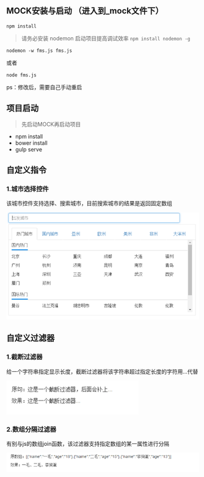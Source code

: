 ## MOCK安装与启动 （进入到_mock文件下）

    npm install

> 请务必安装 nodemon 启动项目提高调试效率 `npm install nodemon -g`


```shell
nodemon -w fms.js fms.js
```
或者

```shell
node fms.js
```
ps：修改后，需要自己手动重启

## 项目启动

> 先启动MOCK再启动项目

- npm install 
- bower install
- gulp serve


## 自定义指令
### 1.城市选择控件
该城市控件支持选择、搜索城市，目前搜索城市的结果是返回固定数组

![city](./app/images/city.png)

## 自定义过滤器
### 1.截断过滤器
给一个字符串指定显示长度，截断过滤器将该字符串超过指定长度的字符用...代替

![city](./app/images/filter-trim.png)

### 2.数组分隔过滤器
有别与js的数组join函数，该过滤器支持指定数组的某一属性进行分隔

![city](./app/images/filter-array-join.png)

